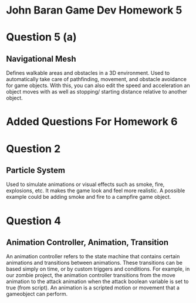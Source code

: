 # John Baran Game Dev Homework 5 <br>

# Question 5 (a) <br> 

## Navigational Mesh
Defines walkable areas and obstacles in a 3D environment. Used to automatically take care of pathfinding, movement, and obstacle avoidance for game objects. With this, you can also edit the speed and acceleration an object moves with as well as stopping/ starting distance relative to another object.


# Added Questions For Homework 6 <br>

# Question 2 <br>
## Particle System <br>
Used to simulate animations or visual effects such as smoke, fire, explosions, etc. It makes the game look and feel more realistic. A possible example could be adding smoke and fire to a campfire game object. 

# Question 4 <br>
## Animation Controller, Animation, Transition <br>
An animation controller refers to the state machine that contains certain animations and transitions between animations. These transitions can be based simply on time, or by custom triggers and conditions. For example, in our zombie project, the animation controller transitions from the move animation to the attack animation when the attack boolean variable is set to true (from script). An animation is a scripted motion or movement that a gameobject can perform. 


